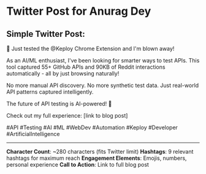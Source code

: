 # Twitter Post for Anurag Dey

## Simple Twitter Post:

🚀 Just tested the @Keploy Chrome Extension and I'm blown away! 

As an AI/ML enthusiast, I've been looking for smarter ways to test APIs. This tool captured 55+ GitHub APIs and 90KB of Reddit interactions automatically - all by just browsing naturally!

No more manual API discovery. No more synthetic test data. Just real-world API patterns captured intelligently.

The future of API testing is AI-powered! 🤖

Check out my full experience: [link to blog post]

#API #Testing #AI #ML #WebDev #Automation #Keploy #Developer #ArtificialIntelligence

---

**Character Count**: ~280 characters (fits Twitter limit)
**Hashtags**: 9 relevant hashtags for maximum reach
**Engagement Elements**: Emojis, numbers, personal experience
**Call to Action**: Link to full blog post 